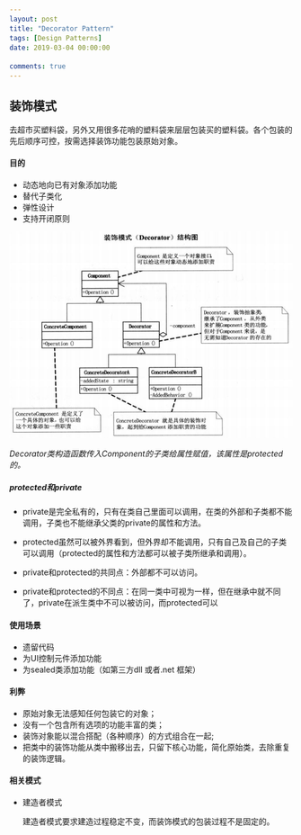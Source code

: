 ```yaml
---
layout: post
title: "Decorator Pattern"
tags: [Design Patterns]
date: 2019-03-04 00:00:00

comments: true
---  
```


## 装饰模式   

去超市买塑料袋，另外又用很多花哨的塑料袋来层层包装买的塑料袋。各个包装的先后顺序可控，按需选择装饰功能包装原始对象。

#### 目的

- 动态地向已有对象添加功能  
- 替代子类化  
- 弹性设计  
- 支持开闭原则

![decorator](/assets/gallery/decorator.png)    

*Decorator类构造函数传入Component的子类给属性赋值，该属性是protected的。*  

<!--more--> 

##### protected和private

- private是完全私有的，只有在类自己里面可以调用，在类的外部和子类都不能调用，子类也不能继承父类的private的属性和方法。

- protected虽然可以被外界看到，但外界却不能调用，只有自己及自己的子类可以调用（protected的属性和方法都可以被子类所继承和调用）。

- private和protected的共同点：外部都不可以访问。

- private和protected的不同点：在同一类中可视为一样，但在继承中就不同了，private在派生类中不可以被访问，而protected可以  

#### 使用场景  

- 遗留代码  
- 为UI控制元件添加功能  
- 为sealed类添加功能（如第三方dll 或者.net 框架）  

#### 利弊  

- 原始对象无法感知任何包装它的对象；
- 没有一个包含所有选项的功能丰富的类；
- 装饰对象能以混合搭配（各种顺序）的方式组合在一起;
- 把类中的装饰功能从类中搬移出去，只留下核心功能，简化原始类，去除重复的装饰逻辑。

#### 相关模式  

- 建造者模式

  建造者模式要求建造过程稳定不变，而装饰模式的包装过程不是固定的。